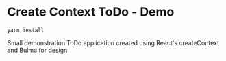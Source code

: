 # Create Context ToDo - Demo

```
yarn install
```

Small demonstration ToDo application created using React's createContext and Bulma for design.
